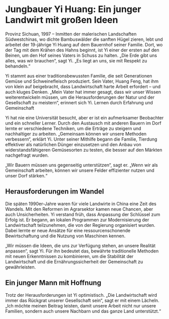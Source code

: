 # Jungbauer Yi Huang: Ein junger Landwirt mit großen Ideen

Provinz Sichuan, 1997 – Inmitten der malerischen Landschaften Südwestchinas, wo dichte Bambuswälder die sanften Hügel zieren, lebt und arbeitet der 19-jährige Yi Huang auf dem Bauernhof seiner Familie. Dort, wo der Tag mit dem Krähen des Hahns beginnt, ist Yi einer der ersten auf den Beinen, um den Hof seines Vaters in Schuss zu halten. „Die Erde gibt uns alles, was wir brauchen“, sagt Yi. „Es liegt an uns, sie mit Respekt zu behandeln.“

Yi stammt aus einer traditionsbewussten Familie, die seit Generationen Gemüse und Schweinefleisch produziert. Sein Vater, Huang Feng, hat ihm von klein auf beigebracht, dass Landwirtschaft harte Arbeit erfordert – und auch kluges Denken. „Mein Vater hat immer gesagt, dass wir unser Wissen weiterentwickeln müssen, um die Herausforderungen der Natur und der Gesellschaft zu meistern“, erinnert sich Yi.
Lernen durch Erfahrung und Gemeinschaft

Yi hat nie eine Universität besucht, aber er ist ein aufmerksamer Beobachter und ein schneller Lerner. Durch den Austausch mit anderen Bauern im Dorf lernte er verschiedene Techniken, um die Erträge zu steigern und nachhaltiger zu arbeiten. „Gemeinsam können wir unsere Methoden verbessern“, erklärt Yi. Unter seiner Mithilfe begann die Familie, Tierdung effektiver als natürlichen Dünger einzusetzen und den Anbau von widerstandsfähigeren Gemüsesorten zu testen, die besser auf den Märkten nachgefragt wurden.

„Wir Bauern müssen uns gegenseitig unterstützen“, sagt er. „Wenn wir als Gemeinschaft arbeiten, können wir unsere Felder effizienter nutzen und unser Dorf stärken.“

## Herausforderungen im Wandel

Die späten 1990er-Jahre waren für viele Landwirte in China eine Zeit des Wandels. Mit den Reformen im Agrarsektor kamen neue Chancen, aber auch Unsicherheiten. Yi verstand früh, dass Anpassung der Schlüssel zum Erfolg ist. Er begann, an lokalen Programmen zur Modernisierung der Landwirtschaft teilzunehmen, die von der Regierung organisiert wurden. Dabei lernte er neue Ansätze für eine ressourcenschonende Bewirtschaftung und die Nutzung von Maschinen kennen.

„Wir müssen die Ideen, die uns zur Verfügung stehen, an unsere Realität anpassen“, sagt Yi. Für ihn bedeutet das, bewährte traditionelle Methoden mit neuen Erkenntnissen zu kombinieren, um die Stabilität der Landwirtschaft und die Ernährungssicherheit der Gemeinschaft zu gewährleisten.

## Ein junger Mann mit Hoffnung

Trotz der Herausforderungen ist Yi optimistisch. „Die Landwirtschaft wird immer das Rückgrat unserer Gesellschaft sein“, sagt er mit einem Lächeln. „Ich möchte meinen Beitrag leisten, damit unsere Arbeit nicht nur unsere Familien, sondern auch unsere Nachbarn und das ganze Land unterstützt.“
